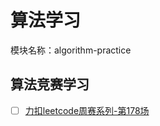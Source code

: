 # 算法学习
模块名称：algorithm-practice
## 算法竞赛学习
- [ ] [力扣leetcode周赛系列-第178场](https://www.toutiao.com/i6799238431051350532/)